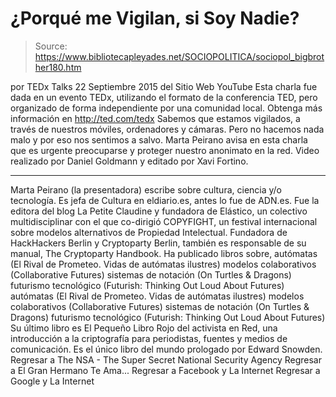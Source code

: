 # ¿Porqué me Vigilan, si Soy Nadie?

> Source: https://www.bibliotecapleyades.net/SOCIOPOLITICA/sociopol_bigbrother180.htm

por TEDx Talks 22 Septiembre 2015
del Sitio Web YouTube
Esta charla fue dada en un evento TEDx,
utilizando el formato de la conferencia TED,
pero organizado de forma independiente
por una comunidad local.
Obtenga más información en http://ted.com/tedx
Sabemos que estamos vigilados, a través de nuestros móviles, ordenadores y cámaras.
Pero no hacemos nada malo y por eso nos sentimos a salvo. Marta Peirano avisa en esta charla que es urgente preocuparse y proteger nuestro anonimato en la red.
Video realizado por Daniel Goldmann y editado por Xavi Fortino.
***
Marta Peirano (la presentadora) escribe sobre cultura, ciencia y/o tecnología.
Es jefa de Cultura en eldiario.es, antes lo fue de ADN.es. Fue la editora del blog La Petite Claudine y fundadora de Elástico, un colectivo multidisciplinar con el que co-dirigió COPYFIGHT, un festival internacional sobre modelos alternativos de Propiedad Intelectual.
Fundadora de HackHackers Berlin y Cryptoparty Berlin, también es responsable de su manual, The Cryptoparty Handbook.
Ha publicado libros sobre,
autómatas (El Rival de Prometeo. Vidas de autómatas ilustres) modelos colaborativos (Collaborative Futures) sistemas de notación (On Turtles & Dragons) futurismo tecnológico (Futurish: Thinking Out Loud About Futures)
autómatas (El Rival de Prometeo. Vidas de autómatas ilustres)
modelos colaborativos (Collaborative Futures)
sistemas de notación (On Turtles & Dragons)
futurismo tecnológico (Futurish: Thinking Out Loud About Futures)
Su último libro es El Pequeño Libro Rojo del activista en Red, una introducción a la criptografía para periodistas, fuentes y medios de comunicación.
Es el único libro del mundo prologado por Edward Snowden.
Regresar a The NSA - The Super Secret National Security Agency
Regresar a El Gran Hermano Te Ama...
Regresar a Facebook y La Internet
Regresar a Google y La Internet
